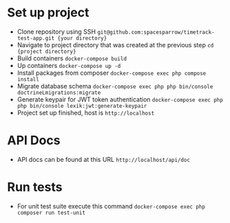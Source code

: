 # **Set up project**

 - Clone repository using SSH `git@github.com:spacesparrow/timetrack-test-app.git {your directory}`
 - Navigate to project directory that was created at the previous step `cd {project directory}`
 - Build containers `docker-compose build`
 - Up containers `docker-compose up -d`
 - Install packages from composer `docker-compose exec php compose install`
 - Migrate database schema `docker-compose exec php php bin/console doctrineLmigrations:migrate`
 - Generate keypair for JWT token authentication `docker-compose exec php php bin/console lexik:jwt:generate-keypair`
 - Project set up finished, host is `http://localhost`

# **API Docs**

 - API docs can be found at this URL `http://localhost/api/doc`

# **Run tests**

 - For unit test suite execute this command `docker-compose exec php composer run test-unit`